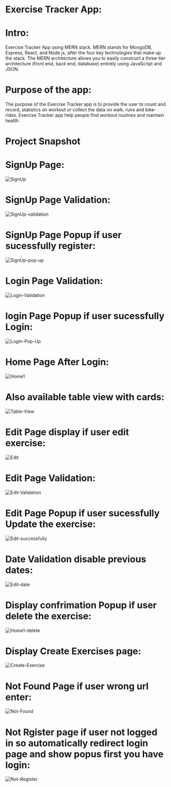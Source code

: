 # Exercise Tracker App:

# Intro:
Exercise Tracker App using MERN stack.
MERN stands for MongoDB, Express, React, and Node js, after the four key technologies that make up the stack.
The MERN architecture allows you to easily construct a three-tier architecture (front end, back end, database) entirely using JavaScript and JSON.

# Purpose of the app:
The purpose of the Exercise Tracker app is to provide the user to count and record, statistics on workout or collect the data on walk, runs and bike-rides.
Exercise Tracker app help people find workout routines and maintain health. 

# Project Snapshot
# SignUp Page:
![SignUp](https://github.com/Azhar999-hub/Group-1-Exercise-Tracker-App/assets/80776210/594fe517-31bf-41f4-959e-4f525e283a4a)
# SignUp Page Validation:
![SignUp-validation](https://github.com/Azhar999-hub/Group-1-Exercise-Tracker-App/assets/80776210/75215efc-5150-4356-9d20-f70f461cc177)
# SignUp Page Popup if user sucessfully register:
![SignUp-pop-up](https://github.com/Azhar999-hub/Group-1-Exercise-Tracker-App/assets/80776210/d014cad3-687e-4a4a-8201-c4a7a695c8bd)
# Login Page Validation:
![Login-Validation](https://github.com/Azhar999-hub/Group-1-Exercise-Tracker-App/assets/80776210/127f68db-b07d-405e-b84c-7cb28f00a965)
# login Page Popup if user sucessfully Login:
![Login-Pop-Up](https://github.com/Azhar999-hub/Group-1-Exercise-Tracker-App/assets/80776210/8eb09b72-4cb1-4398-960f-8120115123d1)
# Home Page After Login:
![Home1](https://github.com/Azhar999-hub/Group-1-Exercise-Tracker-App/assets/80776210/dc853d04-1994-446b-8795-ba1e7e417f2f)
# Also available table view with cards:
![Table-View](https://github.com/Azhar999-hub/Group-1-Exercise-Tracker-App/assets/80776210/71a08108-ebca-440b-b0ca-6d09422896d5)
# Edit Page display if user edit exercise:
![Edit](https://github.com/Azhar999-hub/Group-1-Exercise-Tracker-App/assets/80776210/560f2eaf-10ca-414a-a3eb-a9e6c7bab717)
# Edit Page Validation:
![Edit-Validation](https://github.com/Azhar999-hub/Group-1-Exercise-Tracker-App/assets/80776210/84f30361-060f-49f5-94c2-442d65c955a7)
# Edit Page Popup if user sucessfully Update the exercise:
![Edit-successfully](https://github.com/Azhar999-hub/Group-1-Exercise-Tracker-App/assets/80776210/8af30289-e070-49f4-bbf5-52fc2bde7fdc)
# Date Validation disable previous dates:
![Edit-date](https://github.com/Azhar999-hub/Group-1-Exercise-Tracker-App/assets/80776210/c779be87-7c25-4e00-b6d8-61a3579d7fae)
# Display confrimation Popup if user delete the exercise:
![Home1-delete](https://github.com/Azhar999-hub/Group-1-Exercise-Tracker-App/assets/80776210/41eaf2e1-9e99-488d-9e27-34577111c021)
# Display Create Exercises page:
![Create-Exercise](https://github.com/Azhar999-hub/Group-1-Exercise-Tracker-App/assets/80776210/b5c029d3-155b-44d5-90aa-a8c38a2d3dac)
# Not Found Page if user wrong url enter:
![Not-Found](https://github.com/Azhar999-hub/Group-1-Exercise-Tracker-App/assets/80776210/a6b1fa59-97ec-449e-935f-f6084e2af6d9)
# Not Rgister page if user not logged in so automatically redirect login page and show popus first you have login:
![Not-Register](https://github.com/Azhar999-hub/Group-1-Exercise-Tracker-App/assets/80776210/3224e2a0-c3ec-4efd-b8a8-a0c78d282b20)

